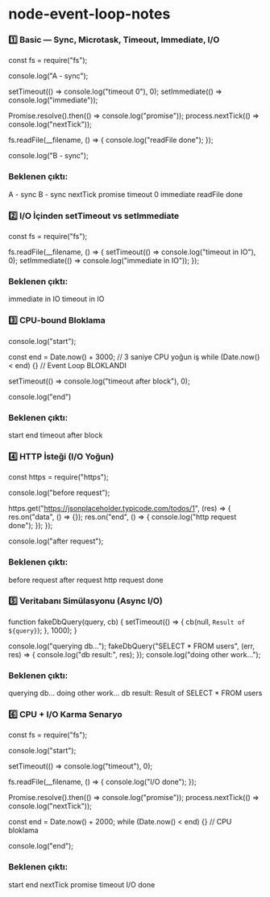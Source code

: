 # node-event-loop-notes

### 1️⃣ Basic — Sync, Microtask, Timeout, Immediate, I/O

const fs = require("fs");

console.log("A - sync");

setTimeout(() => console.log("timeout 0"), 0);
setImmediate(() => console.log("immediate"));

Promise.resolve().then(() => console.log("promise"));
process.nextTick(() => console.log("nextTick"));

fs.readFile(__filename, () => {
  console.log("readFile done");
});

console.log("B - sync");

### Beklenen çıktı:

A - sync
B - sync
nextTick
promise
timeout 0
immediate
readFile done

### 2️⃣ I/O İçinden setTimeout vs setImmediate

const fs = require("fs");

fs.readFile(__filename, () => {
  setTimeout(() => console.log("timeout in IO"), 0);
  setImmediate(() => console.log("immediate in IO"));
});

### Beklenen çıktı:

immediate in IO
timeout in IO

### 3️⃣ CPU-bound Bloklama

console.log("start");

const end = Date.now() + 3000; // 3 saniye CPU yoğun iş
while (Date.now() < end) {}    // Event Loop BLOKLANDI

setTimeout(() => console.log("timeout after block"), 0);

console.log("end")

### Beklenen çıktı:

start
end
timeout after block

### 4️⃣ HTTP İsteği (I/O Yoğun)

const https = require("https");

console.log("before request");

https.get("https://jsonplaceholder.typicode.com/todos/1", (res) => {
  res.on("data", () => {});
  res.on("end", () => {
    console.log("http request done");
  });
});

console.log("after request");

### Beklenen çıktı:

before request
after request
http request done

### 5️⃣ Veritabanı Simülasyonu (Async I/O)

function fakeDbQuery(query, cb) {
  setTimeout(() => {
    cb(null, `Result of ${query}`);
  }, 1000);
}

console.log("querying db...");
fakeDbQuery("SELECT * FROM users", (err, res) => {
  console.log("db result:", res);
});
console.log("doing other work...");

### Beklenen çıktı:

querying db...
doing other work...
db result: Result of SELECT * FROM users

### 6️⃣ CPU + I/O Karma Senaryo

const fs = require("fs");

console.log("start");

setTimeout(() => console.log("timeout"), 0);

fs.readFile(__filename, () => {
  console.log("I/O done");
});

Promise.resolve().then(() => console.log("promise"));
process.nextTick(() => console.log("nextTick"));

const end = Date.now() + 2000;
while (Date.now() < end) {} // CPU bloklama

console.log("end");

### Beklenen çıktı:

start
end
nextTick
promise
timeout
I/O done
